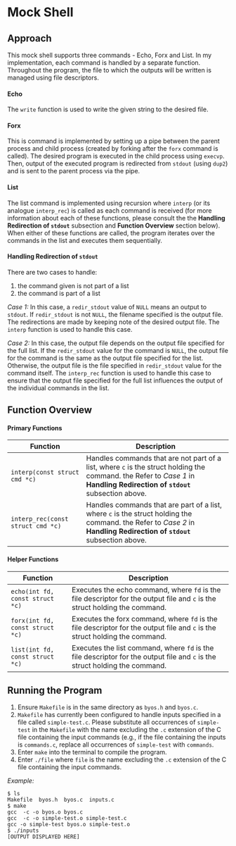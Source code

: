 # Mock Shell

## Approach
This mock shell supports three commands - Echo, Forx and List. In my implementation, each command is handled by a separate function. Throughout the program, the file to which the outputs will be written is managed using file descriptors.

#### Echo
The `write` function is used to write the given string to the desired file.

#### Forx
This is command is implemented by setting up a pipe between the parent process and child process (created by forking after the `forx` command is called). The desired program is executed in the child process using `execvp`. Then, output of the executed program is redirected from `stdout` (using `dup2`) and is sent to the parent process via the pipe.

#### List
The list command is implemented using recursion where `interp` (or its analogue `interp_rec`) is called as each command is received (for more information about each of these functions, please consult the the **Handling Redirection of `stdout`** subsection and **Function Overview** section below). When either of these functions are called, the program iterates over the commands in the list and executes them sequentially.

#### Handling Redirection of `stdout`
There are two cases to handle:
1. the command given is not part of a list
2. the command is part of a list

_Case 1:_ In this case, a `redir_stdout` value of `NULL` means an output to `stdout`. If `redir_stdout` is not `NULL`, the filename specified is the output file. The redirections are made by keeping note of the desired output file. The `interp` function is used to handle this case.

_Case 2:_ In this case, the output file depends on the output file specified for the full list. If the `redir_stdout` value for the command is `NULL`, the output file for the command is the same as the output file specified for the list. Otherwise, the output file is the file specified in `redir_stdout` value for the command itself. The `interp_rec` function is used to handle this case to ensure that the output file specified for the full list influences the output of the individual commands in the list.


## Function Overview
#### Primary Functions
| Function | Description |
| --- | --- |
| `interp(const struct cmd *c)` | Handles commands that are not part of a list, where `c` is the struct holding the command. the Refer to _Case 1_ in **Handling Redirection of `stdout`** subsection above. |
| `interp_rec(const struct cmd *c)` | Handles commands that are part of a list, where `c` is the struct holding the command. the Refer to _Case 2_ in **Handling Redirection of `stdout`** subsection above. |

#### Helper Functions
| Function | Description |
| --- | --- |
| `echo(int fd, const struct *c)` | Executes the echo command, where `fd` is the file descriptor for the output file and `c` is the struct holding the command. |
| `forx(int fd, const struct *c)` | Executes the forx command, where `fd` is the file descriptor for the output file and `c` is the struct holding the command. |
| `list(int fd, const struct *c)` | Executes the list command, where `fd` is the file descriptor for the output file and `c` is the struct holding the command. |

## Running the Program

1. Ensure `Makefile` is in the same directory as `byos.h` and `byos.c`.
2. `Makefile` has currently been configured to handle inputs specified in a file called `simple-test.c`. Please substitute all occurrences of `simple-test` in the `Makefile` with the name excluding the `.c` extension of the C file containing the input commands  (e.g., if the file containing the inputs is `commands.c`, replace all occurrences of `simple-test` with `commands`.
3. Enter `make` into the terminal to compile the program.
4. Enter `./file` where `file` is the name excluding the `.c` extension of the C file containing the input commands.

_Example:_
```
$ ls
Makefile  byos.h  byos.c  inputs.c
$ make
gcc  -c -o byos.o byos.c
gcc  -c -o simple-test.o simple-test.c
gcc -o simple-test byos.o simple-test.o
$ ./inputs
[OUTPUT DISPLAYED HERE]
```

